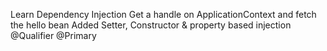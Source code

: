 Learn Dependency Injection
Get a handle on ApplicationContext and fetch the hello bean
Added Setter, Constructor & property based injection
@Qualifier
@Primary
